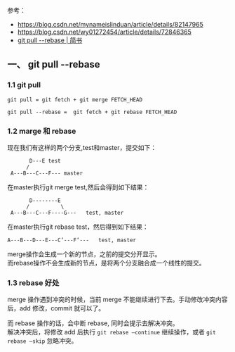 参考：  
- https://blog.csdn.net/mynameislinduan/article/details/82147965  
- https://blog.csdn.net/wy01272454/article/details/72846365  
- [git pull --rebase | 简书](https://www.jianshu.com/p/dc367c8dca8e)  


## 一、 git pull --rebase
### 1.1 git pull  
```
git pull = git fetch + git merge FETCH_HEAD 

git pull --rebase =  git fetch + git rebase FETCH_HEAD 
```
### 1.2 marge 和 rebase  
现在我们有这样的两个分支,test和master，提交如下：  
```
       D---E test
      /
 A---B---C---F--- master
```
在master执行git merge test,然后会得到如下结果：  
```
       D--------E
      /          \
 A---B---C---F----G---   test, master
```
在master执行git rebase test，然后得到如下结果：  
```
A---B---D---E---C‘---F‘---   test, master
```
merge操作会生成一个新的节点，之前的提交分开显示。  
而rebase操作不会生成新的节点，是将两个分支融合成一个线性的提交。  

### 1.3 rebase 好处
merge 操作遇到冲突的时候，当前 merge 不能继续进行下去。手动修改冲突内容后，add 修改，commit 就可以了。  

而 rebase 操作的话，会中断 rebase, 同时会提示去解决冲突。  
解决冲突后，将修改 add 后执行 `git rebase –continue` 继续操作，或者 `git rebase –skip` 忽略冲突。  
